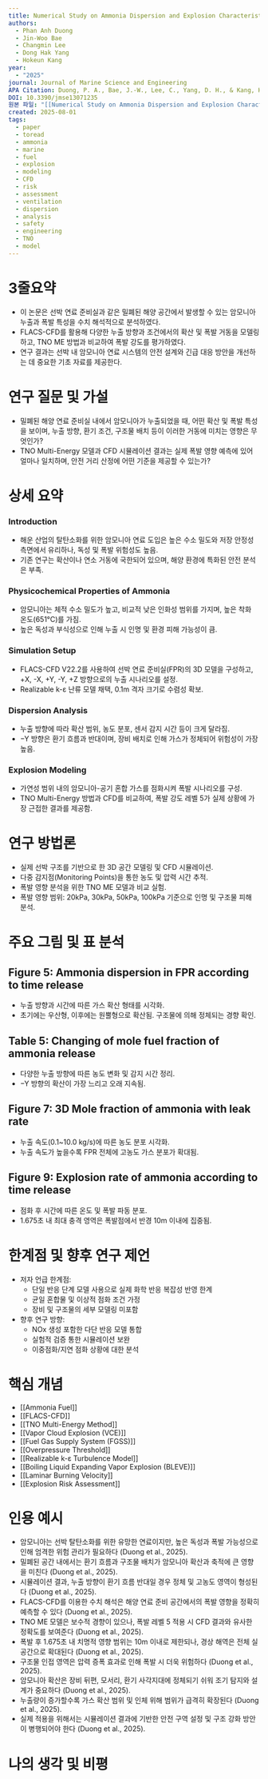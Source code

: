 ```yaml
---
title: Numerical Study on Ammonia Dispersion and Explosion Characteristics in Confined Space of Marine Fuel Preparation Room
authors:
  - Phan Anh Duong
  - Jin-Woo Bae
  - Changmin Lee
  - Dong Hak Yang
  - Hokeun Kang
year:
  - "2025"
journal: Journal of Marine Science and Engineering
APA Citation: Duong, P. A., Bae, J.-W., Lee, C., Yang, D. H., & Kang, H. (2025). Numerical Study on Ammonia Dispersion and Explosion Characteristics in Confined Space of Marine Fuel Preparation Room. *Journal of Marine Science and Engineering, 13*(7), 1235. https://doi.org/10.3390/jmse13071235
DOI: 10.3390/jmse13071235
원본 파일: "[[Numerical Study on Ammonia Dispersion and Explosion Characteristics in Confined Space of Marine Fuel Preparation Room.pdf]]"
created: 2025-08-01
tags:
  - paper
  - toread
  - ammonia
  - marine
  - fuel
  - explosion
  - modeling
  - CFD
  - risk
  - assessment
  - ventilation
  - dispersion
  - analysis
  - safety
  - engineering
  - TNO
  - model
---
```


# 3줄요약
- 이 논문은 선박 연료 준비실과 같은 밀폐된 해양 공간에서 발생할 수 있는 암모니아 누출과 폭발 특성을 수치 해석적으로 분석하였다.  
- FLACS-CFD를 활용해 다양한 누출 방향과 조건에서의 확산 및 폭발 거동을 모델링하고, TNO ME 방법과 비교하여 폭발 강도를 평가하였다.  
- 연구 결과는 선박 내 암모니아 연료 시스템의 안전 설계와 긴급 대응 방안을 개선하는 데 중요한 기초 자료를 제공한다.  

# 연구 질문 및 가설
- 밀폐된 해양 연료 준비실 내에서 암모니아가 누출되었을 때, 어떤 확산 및 폭발 특성을 보이며, 누출 방향, 환기 조건, 구조물 배치 등이 이러한 거동에 미치는 영향은 무엇인가?
- TNO Multi-Energy 모델과 CFD 시뮬레이션 결과는 실제 폭발 영향 예측에 있어 얼마나 일치하며, 안전 거리 산정에 어떤 기준을 제공할 수 있는가?

# 상세 요약

### Introduction
- 해운 산업의 탈탄소화를 위한 암모니아 연료 도입은 높은 수소 밀도와 저장 안정성 측면에서 유리하나, 독성 및 폭발 위험성도 높음.
- 기존 연구는 확산이나 연소 거동에 국한되어 있으며, 해양 환경에 특화된 안전 분석은 부족.

### Physicochemical Properties of Ammonia
- 암모니아는 체적 수소 밀도가 높고, 비교적 낮은 인화성 범위를 가지며, 높은 착화 온도(651°C)를 가짐.
- 높은 독성과 부식성으로 인해 누출 시 인명 및 환경 피해 가능성이 큼.

### Simulation Setup
- FLACS-CFD V22.2를 사용하여 선박 연료 준비실(FPR)의 3D 모델을 구성하고, +X, -X, +Y, -Y, +Z 방향으로의 누출 시나리오를 설정.
- Realizable k-ε 난류 모델 채택, 0.1m 격자 크기로 수렴성 확보.

### Dispersion Analysis
- 누출 방향에 따라 확산 범위, 농도 분포, 센서 감지 시간 등이 크게 달라짐.
- −Y 방향은 환기 흐름과 반대이며, 장비 배치로 인해 가스가 정체되어 위험성이 가장 높음.

### Explosion Modeling
- 가연성 범위 내의 암모니아-공기 혼합 가스를 점화시켜 폭발 시나리오를 구성.
- TNO Multi-Energy 방법과 CFD를 비교하여, 폭발 강도 레벨 5가 실제 상황에 가장 근접한 결과를 제공함.

# 연구 방법론
- 실제 선박 구조를 기반으로 한 3D 공간 모델링 및 CFD 시뮬레이션.
- 다중 감지점(Monitoring Points)을 통한 농도 및 압력 시간 추적.
- 폭발 영향 분석을 위한 TNO ME 모델과 비교 실험.
- 폭발 영향 범위: 20kPa, 30kPa, 50kPa, 100kPa 기준으로 인명 및 구조물 피해 분석.

# 주요 그림 및 표 분석

## Figure 5: Ammonia dispersion in FPR according to time release
- 누출 방향과 시간에 따른 가스 확산 형태를 시각화.
- 초기에는 우산형, 이후에는 원뿔형으로 확산됨. 구조물에 의해 정체되는 경향 확인.

## Table 5: Changing of mole fuel fraction of ammonia release
- 다양한 누출 방향에 따른 농도 변화 및 감지 시간 정리.
- −Y 방향의 확산이 가장 느리고 오래 지속됨.

## Figure 7: 3D Mole fraction of ammonia with leak rate
- 누출 속도(0.1~10.0 kg/s)에 따른 농도 분포 시각화.
- 누출 속도가 높을수록 FPR 전체에 고농도 가스 분포가 확대됨.

## Figure 9: Explosion rate of ammonia according to time release
- 점화 후 시간에 따른 온도 및 폭발 파동 분포.
- 1.675초 내 최대 충격 영역은 폭발점에서 반경 10m 이내에 집중됨.

# 한계점 및 향후 연구 제언
- 저자 언급 한계점:
  - 단일 반응 단계 모델 사용으로 실제 화학 반응 복잡성 반영 한계
  - 균일 혼합물 및 이상적 점화 조건 가정
  - 장비 및 구조물의 세부 모델링 미포함
- 향후 연구 방향:
  - NOx 생성 포함한 다단 반응 모델 통합
  - 실험적 검증 통한 시뮬레이션 보완
  - 이중점화/지연 점화 상황에 대한 분석

# 핵심 개념
- [[Ammonia Fuel]]
- [[FLACS-CFD]]
- [[TNO Multi-Energy Method]]
- [[Vapor Cloud Explosion (VCE)]]
- [[Fuel Gas Supply System (FGSS)]]
- [[Overpressure Threshold]]
- [[Realizable k-ε Turbulence Model]]
- [[Boiling Liquid Expanding Vapor Explosion (BLEVE)]]
- [[Laminar Burning Velocity]]
- [[Explosion Risk Assessment]]

# 인용 예시
- 암모니아는 선박 탈탄소화를 위한 유망한 연료이지만, 높은 독성과 폭발 가능성으로 인해 엄격한 위험 관리가 필요하다 (Duong et al., 2025).
- 밀폐된 공간 내에서는 환기 흐름과 구조물 배치가 암모니아 확산과 축적에 큰 영향을 미친다 (Duong et al., 2025).
- 시뮬레이션 결과, 누출 방향이 환기 흐름 반대일 경우 정체 및 고농도 영역이 형성된다 (Duong et al., 2025).
- FLACS-CFD를 이용한 수치 해석은 해양 연료 준비 공간에서의 폭발 영향을 정확히 예측할 수 있다 (Duong et al., 2025).
- TNO ME 모델은 보수적 경향이 있으나, 폭발 레벨 5 적용 시 CFD 결과와 유사한 정확도를 보여준다 (Duong et al., 2025).
- 폭발 후 1.675초 내 치명적 영향 범위는 10m 이내로 제한되나, 경상 해역은 전체 실 공간으로 확대된다 (Duong et al., 2025).
- 구조물 인접 영역은 압력 증폭 효과로 인해 폭발 시 더욱 위험하다 (Duong et al., 2025).
- 암모니아 확산은 장비 뒤편, 모서리, 환기 사각지대에 정체되기 쉬워 조기 탐지와 설계가 중요하다 (Duong et al., 2025).
- 누출량이 증가할수록 가스 확산 범위 및 인체 위해 범위가 급격히 확장된다 (Duong et al., 2025).
- 실제 적용을 위해서는 시뮬레이션 결과에 기반한 안전 구역 설정 및 구조 강화 방안이 병행되어야 한다 (Duong et al., 2025).

# 나의 생각 및 비평
```
